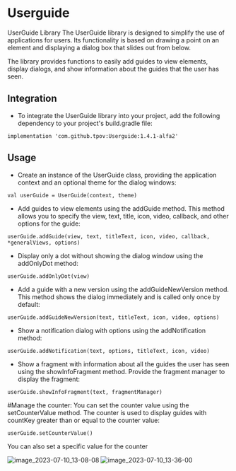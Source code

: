 # Userguide
UserGuide Library
The UserGuide library is designed to simplify the use of applications for users. Its functionality is based on drawing a point on an element and displaying a dialog box that slides out from below.

The library provides functions to easily add guides to view elements, display dialogs, and show information about the guides that the user has seen.


## Integration

- To integrate the UserGuide library into your project, add the following dependency to your project's build.gradle file:

```implementation 'com.github.tpov:Userguide:1.4.1-alfa2'```

## Usage

- Create an instance of the UserGuide class, providing the application context and an optional theme for the dialog windows:

```
val userGuide = UserGuide(context, theme)
```
- Add guides to view elements using the addGuide method. This method allows you to specify the view, text, title, icon, video, callback, and other options for the guide:
```
userGuide.addGuide(view, text, titleText, icon, video, callback, *generalViews, options)
```
- Display only a dot without showing the dialog window using the addOnlyDot method:
```
userGuide.addOnlyDot(view)
```
- Add a guide with a new version using the addGuideNewVersion method. This method shows the dialog immediately and is called only once by default:
```
userGuide.addGuideNewVersion(text, titleText, icon, video, options)
```
- Show a notification dialog with options using the addNotification method:
```
userGuide.addNotification(text, options, titleText, icon, video)
```
- Show a fragment with information about all the guides the user has seen using the showInfoFragment method. Provide the fragment manager to display the fragment:
```
userGuide.showInfoFragment(text, fragmentManager)
```
#Manage the counter: 
You can set the counter value using the setCounterValue method. The counter is used to display guides with countKey greater than or equal to the counter value:
```
userGuide.setCounterValue()
```
You can also set a specific value for the counter

![image_2023-07-10_13-08-08](https://github.com/tpov/Userguide/assets/33009369/e59080dd-68ad-452e-9848-ef7557e8d002)
![image_2023-07-10_13-36-00](https://github.com/tpov/Userguide/assets/33009369/1dfd723d-53e3-4760-814b-a2c8423148b5)
